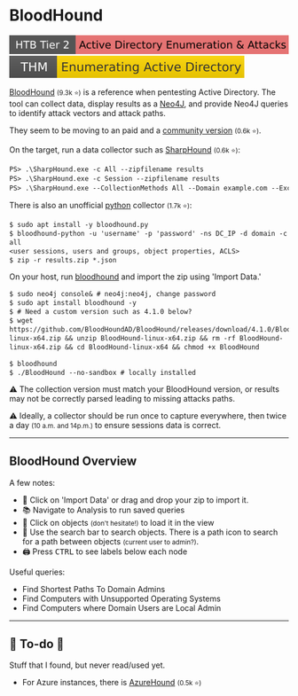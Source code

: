 # BloodHound

[![active_directory_enumeration_attacks](../../../../_badges/htb/active_directory_enumeration_attacks.svg)](https://academy.hackthebox.com/course/preview/active-directory-enumeration--attacks)
[![adenumeration](../../../../_badges/thm/adenumeration.svg)](https://tryhackme.com/r/room/adenumeration)

<div class="row row-cols-lg-2"><div>

[BloodHound](https://github.com/BloodHoundAD/BloodHound) <small>(9.3k ⭐)</small> is a reference when pentesting Active Directory. The tool can collect data, display results as a [Neo4J](/programming-languages/databases/non-relational/graph/neo4j.md), and provide Neo4J queries to identify attack vectors and attack paths.

They seem to be moving to an paid and a [community version](https://github.com/SpecterOps/BloodHound) <small>(0.6k ⭐)</small>.

On the target, run a data collector such as [SharpHound](https://github.com/BloodHoundAD/SharpHound) <small>(0.6k ⭐)</small>:

```ps
PS> .\SharpHound.exe -c All --zipfilename results
PS> .\SharpHound.exe -c Session --zipfilename results
PS> .\SharpHound.exe --CollectionMethods All --Domain example.com --ExcludeDCs
```

There is also an unofficial [python](https://github.com/fox-it/BloodHound.py) collector <small>(1.7k ⭐)</small>:

```shell!
$ sudo apt install -y bloodhound.py
$ bloodhound-python -u 'username' -p 'password' -ns DC_IP -d domain -c all
<user sessions, users and groups, object properties, ACLS>
$ zip -r results.zip *.json
```
</div><div>

On your host, run [bloodhound](https://www.kali.org/tools/bloodhound/) and import the zip using 'Import Data.'

```shell!
$ sudo neo4j console& # neo4j:neo4j, change password
$ sudo apt install bloodhound -y
$ # Need a custom version such as 4.1.0 below?
$ wget https://github.com/BloodHoundAD/BloodHound/releases/download/4.1.0/BloodHound-linux-x64.zip && unzip BloodHound-linux-x64.zip && rm -rf BloodHound-linux-x64.zip && cd BloodHound-linux-x64 && chmod +x BloodHound
```

```shell!
$ bloodhound
$ ./BloodHound --no-sandbox # locally installed
```

⚠️ The collection version must match your BloodHound version, or results may not be correctly parsed leading to missing attacks paths.

⚠️ Ideally, a collector should be run once to capture everywhere, then twice a day <small>(10 a.m. and 14p.m.)</small> to ensure sessions data is correct.
</div></div>

<hr class="sep-both">

## BloodHound Overview

<div class="row row-cols-lg-2"><div>

A few notes:

* 🛬 Click on 'Import Data' or drag and drop your zip to import it.
* 📚 Navigate to Analysis to run saved queries
* 🔎 Click on objects <small>(don't hesitate!)</small> to load it in the view
* 🔑 Use the search bar to search objects. There is a path icon to search for a path between objects <small>(current user to admin?)</small>.
* 🖨️ Press <kbd>CTRL</kbd> to see labels below each node
</div><div>

Useful queries:

* Find Shortest Paths To Domain Admins
* Find Computers with Unsupported Operating Systems
* Find Computers where Domain Users are Local Admin
</div></div>

<hr class="sep-both">

## 👻 To-do 👻

Stuff that I found, but never read/used yet.

<div class="row row-cols-lg-2"><div>

* For Azure instances, there is [AzureHound](https://github.com/BloodHoundAD/AzureHound) <small>(0.5k ⭐)</small>
</div><div>
</div></div>